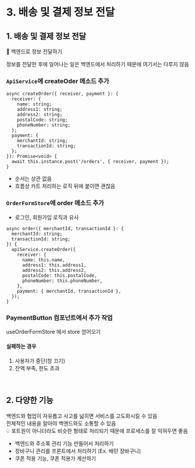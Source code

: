 # 3. 배송 및 결제 정보 전달

## 1. 배송 및 결제 정보 전달

🎯 백엔드로 정보 전달하기 

정보를 전달한 후에 일어나는 일은 백엔드에서 처리하기 때문에 여기서는 다루지 않음  

### `ApiService`에 createOder 메소드 추가

```tsx
async createOrder({ receiver, payment }: {
  receiver: {
    name: string;
    address1: string;
    address2: string;
    postalCode: string;
    phoneNumber: string;
  };
  payment: {
    merchantId: string;
    transactionId: string;
  };
}): Promise<void> {
  await this.instance.post('/orders', { receiver, payment });
}
```

* 순서는 상관 없음
* 흐름상 카트 처리하는 로직 뒤에 붙이면 괜찮음  

### `OrderFormStore`에 order 메소드 추가

* 로그인, 회원가입 로직과 유사 

```tsx
async order({ merchantId, transactionId }: {
  merchantId: string;
  transactionId: string;
}) {
  apiService.createOrder({
    receiver: {
      name: this.name,
      address1: this.address1,
      address2: this.address2,
      postalCode: this.postalCode,
      phoneNumber: this.phoneNumber,
    },
    payment: { merchantId, transactionId },
  });
}
```

### PaymentButton 컴포넌트에서 추가 작업

useOrderFormStore 에서 store 얻어오기  

#### 실패하는 경우

1. 사용자가 중단(창 끄기)
2. 잔액 부족, 한도 초과

<br>

## 2. 다양한 기능 

백엔드와 협업이 자유롭고 사고를 넓히면 서비스를 고도화시킬 수 있음  
전체적인 내용을 알아야 백엔드와도 소통할 수 있음  
💡 포트원이 아니더라도 비슷한 형태로 처리되기 때문에 프로세스를 잘 익혀두면 좋음   

* 백엔드와 주소록 관리 기능 만들어서 처리하기
* 장바구니 관리를 프론트에서 처리하기 (Ex. 배민 장바구니)
* 쿠폰 적용 기능, 쿠폰 적용가 계산하기  
